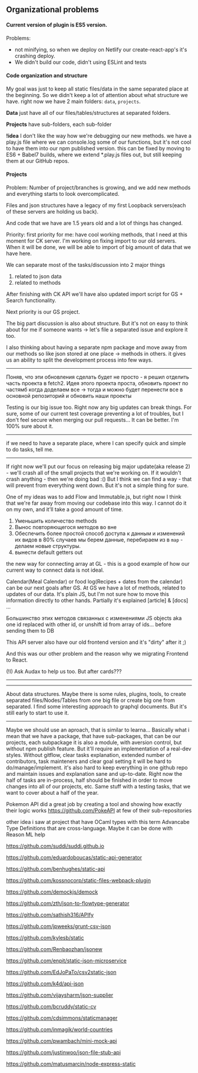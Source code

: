 ## Organizational problems

#### Current version of plugin is ES5 version.
Problems:
- not minifying, so when we deploy on Netlify our create-react-app's it's crashing deploy.
- We didn't build our code, didn't using ESLint and tests

#### Code organization and structure
My goal was just to keep all static files/data in the same separated place at the beginning.
So we didn't keep a lot of attention about what structure we have.
right now we have 2 main folders: `data`, `projects`.

**Data**  just have all of our files/tables/structures at separated folders.

**Projects**  have sub-folders, each sub-folder

**!idea** I don't like the way how we're debugging our new methods. we have a play.js file where we can console.log some of our functions, but it's not cool to have them into our npm published version.
this can be fixed by moving to ES6 + Babel7 builds, where we extend \*.play.js files out, but still keeping them at our GitHub repos.

#### Projects
Problem: Number of project/branches is growing, and we add new methods and everything starts to look overcomplicated.

Files and json structures have a legacy of my first Loopback servers(each of these servers are holding us back).

And code that we have are 1.5 years old and a lot of things has changed.

Priority: first priority for me: have cool working methods, that I need at this moment for CK server. I'm working on fixing import to our old servers.
When it will be done, we will be able to import of big amount of data that we have here.

We can separate most of the tasks/discussion into 2 major things
1) related to json data
2) related to methods

After finishing with CK API we'll have also updated import script for GS + Search functionality.

Next priority is our GS project.

The big part discussion is also about structure. But it's not on easy to think about for me if someone wants -> let's file a separated issue and explore it too.


I also thinking about having a separate npm package and move away from our methods so like json stored at one place -> methods in others.
it gives us an ability to split the development process into few ways.





---

Поняв, что эти обновления сделать будет не просто - я решил отделить часть проекта в fetch2. Идея этого проекта проста, обновить проект по частямб когда доделаем все -> тогда и можно будет перенести все в основной репозиторий и обновить наши проекты


Testing is our big issue too. Right now any big updates can break things. For sure, some of our current test coverage preventing a lot of troubles, but I don't feel secure when merging our pull requests...
It can be better. I'm 100% sure about it.

-----

if we need to have a separate place, where I can specify quick and simple to do tasks, tell me.

---

If right now we'll put our focus on releasing big major update(aka release 2) - we'll crash all of the small projects that we're working on.
If it wouldn't crash anything - then we're doing bad :()
But I think we can find a way - that will prevent from everything went down.
But it's not a simple thing for sure.

One of my ideas was to add Flow and Immutable.js, but right now I think that we're far away from moving our codebase into this way. I cannot do it on my own, and it'll take a good amount of time.


1) Уменьшить количество methods
2) Вынос повторяющегося методов во вне
3) Обеспечить более простой способ доступа к данным и изменений их видов в 80% случаев мы берем данные, перебираем из в `map` - делаем новые структуры.
4) вынести default getters out

the new way for connecting array at GL - this is a good example of how our current way to connect data is not ideal.


Calendar(Meal Calendar) or food log(Recipes + dates from the calendar) can be our next goals after GS.
At GS we have a lot of methods, related to updates of our data. It's plain JS, but I'm not sure how to move this information directly to other hands. Partially it's explained [article] & [docs] ...


Большинство этих методов связанных с изменениями JS objects aka one id replaced with other id, or unshift id from array of ids...
before sending them to DB

This API server also have our old frontend version and it's "dirty" after it ;)

And this was our other problem and the reason why we migrating Frontend to React.

(!I) Ask Audax to help us too. But after cards???


---


---

About data structures.
Maybe there is some rules, plugins, tools, to create separated files/Nodes/Tables from one big file or create big one from separated. I find some interesting approach to graphql documents. But it's still early to start to use it.


---

Maybe we should use an aproach, that is similar to learna...
Basically what i mean that we have a package, that have sub-packages, that can be our projects, each subpackage it is also a module, with aversion control, but without npm publish feature. But it'll require an implementation of a real-dev styles. Without gitflow, clear tasks explanation, extended number of contributors, task mainteners and clear goal setting it will be hard to do/manage/implement.
it's also hard to keep everything in one github repo and maintain issues and explanation sane and up-to-date. Right now the half of tasks are in-process, half should be finished in order to move changes into all of our projects, etc. Same stuff with a testing tasks, that we want to cover about a half of the year.


Pokemon API did a great job by creating a tool and showing how exactly their logic works
https://github.com/PokeAPI
at few of their sub-repositories

other idea i saw at project that have OCaml types with this term Advancabe Type Definitions that are cross-language. Maybe it can be done with Reason ML help

https://github.com/suddi/suddi.github.io

https://github.com/eduardoboucas/static-api-generator

https://github.com/benhughes/static-api

https://github.com/kossnocorp/static-files-webpack-plugin

https://github.com/demockjs/demock

https://github.com/zth/json-to-flowtype-generator

https://github.com/sathish316/APIfy

https://github.com/jpweeks/grunt-csv-json

https://github.com/kylesb/static

https://github.com/Renbaozhan/jsonew

https://github.com/enpit/static-json-microservice

https://github.com/EdJoPaTo/csv2static-json

https://github.com/k4d/api-json

https://github.com/vijaysharm/json-supplier

https://github.com/bcruddy/static-cv

https://github.com/cdsimmons/staticmanager

https://github.com/inmagik/world-countries

https://github.com/pwambach/mini-mock-api

https://github.com/justinwoo/json-file-stub-api

https://github.com/matusmarcin/node-express-static
